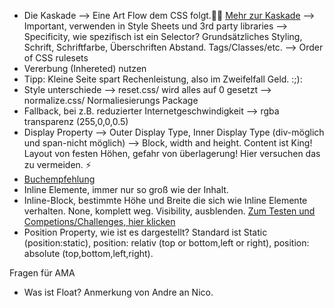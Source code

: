 - Die Kaskade --> Eine Art Flow dem CSS folgt.🧘‍♀️
[Mehr zur Kaskade](https://wiki.selfhtml.org/wiki/CSS/Tutorials/Einstieg/Kaskade#Ablauf_der_Kaskade)
--> Important, verwenden in Style Sheets und 3rd party libraries
--> Specificity, wie spezifisch ist ein Selector? Grundsätzliches Styling, Schrift, Schriftfarbe, Überschriften Abstand. Tags/Classes/etc.
--> Order of CSS rulesets
- Vererbung (Inhereted) nutzen
- Tipp: Kleine Seite spart Rechenleistung, also im Zweifelfall Geld. :;):
- Style unterschiede
--> reset.css/ wird alles auf 0 gesetzt
--> normalize.css/ Normaliesierungs Package
- Fallback, bei z.B. reduzierter Internetgeschwindigkeit
--> rgba transparenz (255,0,0,0.5)
- Display Property
--> Outer Display Type, Inner Display Type (div-möglich und span-nicht möglich)
--> Block, width and height. Content ist King! Layout von festen Höhen, gefahr von überlagerung! Hier versuchen das zu vermeiden. :zap:
- [Buchempfehlung](every-layout.dev)
- Inline Elemente, immer nur so groß wie der Inhalt.
- Inline-Block, bestimmte Höhe und Breite die sich wie Inline Elemente verhalten. None, komplett weg. Visibility, ausblenden. [Zum Testen und Competions/Challenges, hier klicken](https://codepen.io/)
- Position Property, wie ist es dargestellt? Standard ist Static (position:static), position: relativ (top or bottom,left or right), position: absolute (top,bottom,left,right).




Fragen für AMA
- Was ist Float? Anmerkung von Andre an Nico.

